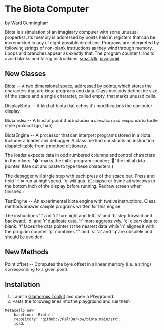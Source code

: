 
# The Biota Computer
by Ward Cunningham


Biota is a simulation of an imaginary computer with some unusual
properties.  Its memory is addressed by points held in registers
that can be incremented in any of eight possible directions. 
Programs are interpreted by following strings of non-blank instructions
as they wind through memory.  Loops and branches appear as exactly
that.  The program counter turns to avoid blanks and failing
instructions. [smalltalk](http://c2.com/~ward/biota/), [javascript](http://c2.com/Biota/JavaScript.html)

New Classes
-----------

Biota -- A two dimensional space, addressed by points, which stores
the characters that are biota programs and data.  Class methods define
the size of the space and a single character, called empty, that marks
unused cells.

DisplayBiota -- A kind of biota that echos it's modifications the 
computer display.

BiotaIndex -- A kind of point that includes a direction and responds 
to turtle style protocol (go, turn).

BiotaEngine -- A processor that can interpret programs stored in a
biota.  Includes a loader and debugger.  A class method constructs
an instruction dispatch table from a method dictionary.

The loader expects data in odd numbered columns and control characters
in the others.  '�' marks the initial program counter; '' the initial
data pointer.  (Use cut and paste to type these characters.)

The debugger will single step with each press of the space bar.  Press
and hold 'r' to run at high speed.  'q' will quit.  (Collapse or frame
all windows to the bottom inch of the display before running.  Redraw
screen when finished.)

TestEngine -- An experimental biota engine with twelve instructions.
Class methods answer sample programs written for this engine. 

The instructions 't' and 'u' turn right and left.  's' and 'b' step
forward and backward.  'd' and 'r' duplicate data, 'r' more aggressively.
'c' clears data to blank.  'f' faces the data pointer at the nearest
data while 'h' alignes it with the program counter.  'g' combines 'f'
and 's'.  'a' and 'q' are obsolete and should be avoided.

  
New Methods
-----------

Point offset -- Computes the byte offset in a linear memory (i.e. a string)
corresponding to a given point.

## Installation

1. Launch [Glamorous Toolkit](https://gtoolkit.com/download/) and open a Playground.
2. Paste the following lines into the playground and run them
```
Metacello new
    baseline: 'Biota';
    repository: 'github://RalfBarkow/biota:main/src';
    load.
```

